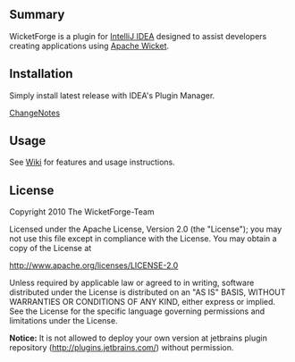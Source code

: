 ## Summary ##

WicketForge is a plugin for [IntelliJ IDEA](http://www.jetbrains.com/idea/) designed to assist developers creating applications using [Apache Wicket](http://wicket.apache.org/).

## Installation ##

Simply install latest release with IDEA's Plugin Manager.

[ChangeNotes](../../wiki/Change-Notes)

## Usage ##

See [Wiki](../../wiki) for features and usage instructions.

## License ##

Copyright 2010 The WicketForge-Team

Licensed under the Apache License, Version 2.0 (the "License");
you may not use this file except in compliance with the License.
You may obtain a copy of the License at

http://www.apache.org/licenses/LICENSE-2.0

Unless required by applicable law or agreed to in writing, software
distributed under the License is distributed on an "AS IS" BASIS,
WITHOUT WARRANTIES OR CONDITIONS OF ANY KIND, either express or implied.
See the License for the specific language governing permissions and
limitations under the License.

**Notice:** It is not allowed to deploy your own version at jetbrains plugin repository (http://plugins.jetbrains.com/) without permission.
